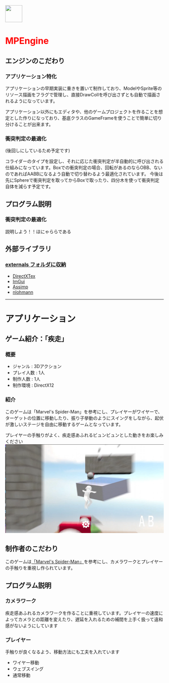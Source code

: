 <img src="Solution/Resources/icon.ico" width="54" height="54" />

# <span style="color:#ff0000">MPEngine</span>

## エンジンのこだわり
### アプリケーション特化
アプリケーションの早期実装に重きを置いて制作しており、ModelやSprite等のリソース描画をフラグで管理し、直接DrawCollを呼び出さずとも自動で描画されるようになっています。

アプリケーション以外にもエディタや、他のゲームプロジェクトを作ることを想定とした作りになっており、基底クラスのGameFrameを使うことで簡単に切り分けることが出来ます。

### 衝突判定の最適化
(後回しにしているため予定です)

コライダーのタイプを設定し、それに応じた衝突判定が半自動的に呼び出される仕組みになっています。Boxでの衝突判定の場合、回転があるのならOBB、ないのであればAABBになるよう自動で切り替わるよう最適化されています。
今後は先にSphereで衝突判定を取ってからBoxで取ったり、四分木を使って衝突判定自体を減らす予定です。

## プログラム説明

### 衝突判定の最適化
説明しよう！！ほにゃららである

## 外部ライブラリ
### [externals フォルダに収納](https://github.com/hamu4792game/MPEngine_ver2.0/tree/master/Solution/externals)
 - [DirectXTex](https://github.com/microsoft/DirectXTex)
 - [ImGui](https://github.com/ocornut/imgui)
 - [Assimp](https://github.com/assimp/assimp)
 - [nlohmann](https://github.com/nlohmann/json)

---

# アプリケーション

## ゲーム紹介：「疾走」

### 概要
* ジャンル : 3Dアクション
* プレイ人数 : 1人
* 制作人数 : 1人
* 制作環境 : DirectX12

### 紹介
このゲームは「Marvel's Spider-Man」を参考にし、プレイヤーがワイヤーで、ターゲットの位置に移動したり、振り子挙動のようにスイングをしながら、起伏が激しいステージを自由に移動するゲームとなっています。

プレイヤーの手触りがよく、疾走感あふれるビュンビュンとした動きをお楽しみください
![疾走](Promotion/play1.png)

## 制作者のこだわり
このゲームは[「Marvel's Spider-Man」](https://store.steampowered.com/app/1817070/Marvels_SpiderMan_Remastered/?l=japanese)を参考にし、カメラワークとプレイヤーの手触りを重視し作られています。

## プログラム説明

### カメラワーク
疾走感あふれるカメラワークを作ることに重視しています。プレイヤーの速度によってカメラとの距離を変えたり、遅延を入れるための補間を上手く扱って違和感がないようにしています

### プレイヤー
手触りが良くなるよう、移動方法にも工夫を入れています
- ワイヤー移動
- ウェブスイング
- 通常移動
